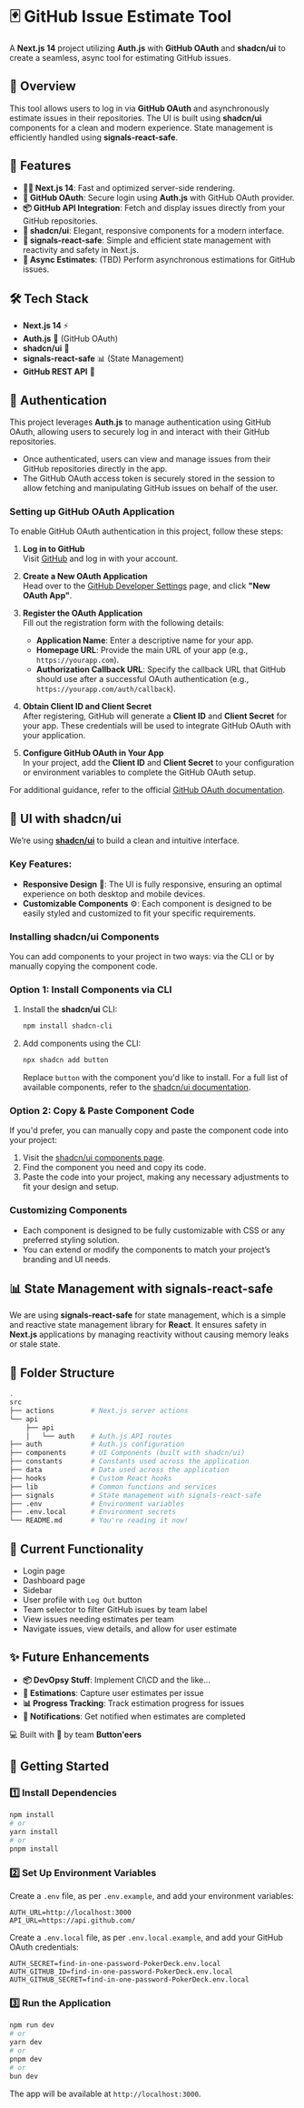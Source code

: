 # 🃏 GitHub Issue Estimate Tool

A **Next.js 14** project utilizing **Auth.js** with **GitHub OAuth** and **shadcn/ui** to create a seamless, async tool for estimating GitHub issues.

## 📑 Overview

This tool allows users to log in via **GitHub OAuth** and asynchronously estimate issues in their repositories. The UI is built using **shadcn/ui** components for a clean and modern experience. State management is efficiently handled using **signals-react-safe**.

## 🎯 Features

- **🧑‍💻 Next.js 14**: Fast and optimized server-side rendering.
- **🔐 GitHub OAuth**: Secure login using **Auth.js** with GitHub OAuth provider.
- **📦 GitHub API Integration**: Fetch and display issues directly from your GitHub repositories.
- **💅 shadcn/ui**: Elegant, responsive components for a modern interface.
- **🔔 signals-react-safe**: Simple and efficient state management with reactivity and safety in Next.js.
- **🔄 Async Estimates**: (TBD) Perform asynchronous estimations for GitHub issues.

## 🛠️ Tech Stack

- **Next.js 14** ⚡
- **Auth.js** 🔑 (GitHub OAuth)
- **shadcn/ui** 🎨
- **signals-react-safe** 📊 (State Management)
- **GitHub REST API** 🐙

## 🔑 Authentication

This project leverages **Auth.js** to manage authentication using GitHub OAuth, allowing users to securely log in and interact with their GitHub repositories.

- Once authenticated, users can view and manage issues from their GitHub repositories directly in the app.
- The GitHub OAuth access token is securely stored in the session to allow fetching and manipulating GitHub issues on behalf of the user.

### Setting up GitHub OAuth Application

To enable GitHub OAuth authentication in this project, follow these steps:

1. **Log in to GitHub**  
   Visit [GitHub](https://github.com) and log in with your account.

2. **Create a New OAuth Application**  
   Head over to the [GitHub Developer Settings](https://github.com/settings/developers) page, and click **"New OAuth App"**.

3. **Register the OAuth Application**  
   Fill out the registration form with the following details:

   - **Application Name**: Enter a descriptive name for your app.
   - **Homepage URL**: Provide the main URL of your app (e.g., `https://yourapp.com`).
   - **Authorization Callback URL**: Specify the callback URL that GitHub should use after a successful OAuth authentication (e.g., `https://yourapp.com/auth/callback`).

4. **Obtain Client ID and Client Secret**  
   After registering, GitHub will generate a **Client ID** and **Client Secret** for your app. These credentials will be used to integrate GitHub OAuth with your application.

5. **Configure GitHub OAuth in Your App**  
   In your project, add the **Client ID** and **Client Secret** to your configuration or environment variables to complete the GitHub OAuth setup.

For additional guidance, refer to the official [GitHub OAuth documentation](https://docs.github.com/en/developers/apps/building-oauth-apps).

## 🎨 UI with shadcn/ui

We’re using **[shadcn/ui](https://ui.shadcn.dev/)** to build a clean and intuitive interface.

### Key Features:

- **Responsive Design** 📱: The UI is fully responsive, ensuring an optimal experience on both desktop and mobile devices.
- **Customizable Components** ⚙️: Each component is designed to be easily styled and customized to fit your specific requirements.

### Installing shadcn/ui Components

You can add components to your project in two ways: via the CLI or by manually copying the component code.

### Option 1: Install Components via CLI

1. Install the **shadcn/ui** CLI:

   ```bash
   npm install shadcn-cli
   ```

2. Add components using the CLI:

   ```bash
   npx shadcn add button
   ```

   Replace `button` with the component you'd like to install. For a full list of available components, refer to the [shadcn/ui documentation](https://ui.shadcn.dev/docs/components).

### Option 2: Copy & Paste Component Code

If you'd prefer, you can manually copy and paste the component code into your project:

1. Visit the [shadcn/ui components page](https://ui.shadcn.dev/docs/components).
2. Find the component you need and copy its code.
3. Paste the code into your project, making any necessary adjustments to fit your design and setup.

### Customizing Components

- Each component is designed to be fully customizable with CSS or any preferred styling solution.
- You can extend or modify the components to match your project’s branding and UI needs.

## 📊 State Management with signals-react-safe

We are using **signals-react-safe** for state management, which is a simple and reactive state management library for **React**. It ensures safety in **Next.js** applications by managing reactivity without causing memory leaks or stale state.

## 📂 Folder Structure

```bash
.
src
├── actions         # Next.js server actions
└── api
    ├── api
    │   └── auth    # Auth.js API routes
├── auth            # Auth.js configuration
├── components      # UI Components (built with shadcn/ui)
├── constants       # Constants used across the application
├── data            # Data used across the application
├── hooks           # Custom React hooks
├── lib             # Common functions and services
├── signals         # State management with signals-react-safe
├── .env            # Environment variables
├── .env.local      # Environment secrets
└── README.md       # You're reading it now!
```

## 🔄 Current Functionality

- Login page
- Dashboard page
- Sidebar
- User profile with `Log Out` button
- Team selector to filter GitHub isues by team label
- View issues needing estimates per team
- Navigate issues, view details, and allow for user estimate

## ✨ Future Enhancements

- **📦 DevOpsy Stuff**: Implement CI\CD and the like...
- **💬 Estimations**: Capture user estimates per issue
- **📊 Progress Tracking**: Track estimation progress for issues
- **🔔 Notifications**: Get notified when estimates are completed

💻 Built with 🤸 by team **Button'eers**

## 🏁 Getting Started

### 1️⃣ Install Dependencies

```bash
npm install
# or
yarn install
# or
pnpm install
```

### 2️⃣ Set Up Environment Variables

Create a `.env` file, as per `.env.example`, and add your environment variables:

```
AUTH_URL=http://localhost:3000
API_URL=https://api.github.com/

```

Create a `.env.local` file, as per `.env.local.example`, and add your GitHub OAuth credentials:

```
AUTH_SECRET=find-in-one-password-PokerDeck.env.local
AUTH_GITHUB_ID=find-in-one-password-PokerDeck.env.local
AUTH_GITHUB_SECRET=find-in-one-password-PokerDeck.env.local
```

### 3️⃣ Run the Application

```bash
npm run dev
# or
yarn dev
# or
pnpm dev
# or
bun dev
```

The app will be available at `http://localhost:3000`.
